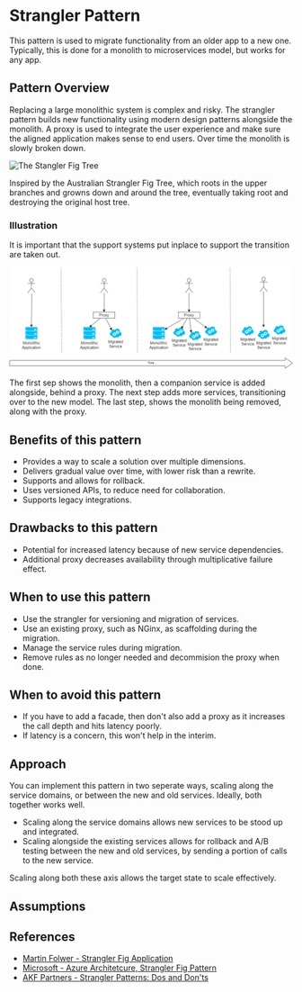 # Strangler Pattern

This pattern is used to migrate functionality from an older app to a new one. Typically, this is done for a monolith to microservices model, but works for any app.

## Pattern Overview

Replacing a large monolithic system is complex and risky. The strangler pattern builds new functionality using modern design patterns alongside the monolith. A proxy is used to integrate the user experience and make sure the aligned application makes sense to end users. Over time the monolith is slowly broken down.

![The Stangler Fig Tree](https://th.bing.com/th/id/OIP.xkG2oQy-yOaQWbW6QlEwKgHaLH?pid=ImgDet&rs=1)

Inspired by the Australian Strangler Fig Tree, which roots in the upper branches and growns down and around the tree, eventually taking root and destroying the original host tree.

### Illustration

It is important that the support systems put inplace to support the transition are taken out.

![Strangler Pattern, evolution over time](./images/strangler-pattern-example.png)

The first sep shows the monolith, then a companion service is added alongside, behind a proxy. The next step adds more services, transitioning over to the new model. The last step, shows the monolith being removed, along with the proxy.

## Benefits of this pattern

* Provides a way to scale a solution over multiple dimensions.
* Delivers gradual value over time, with lower risk than a rewrite.
* Supports and allows for rollback.
* Uses versioned APIs, to reduce need for collaboration.
* Supports legacy integrations.

## Drawbacks to this pattern

* Potential for increased latency because of new service dependencies.
* Additional proxy decreases availability through multiplicative failure effect.

## When to use this pattern

* Use the strangler for versioning and migration of services.
* Use an existing proxy, such as NGinx, as scaffolding during the migration.
* Manage the service rules during migration.
* Remove rules as no longer needed and decommision the proxy when done.

## When to avoid this pattern

* If you have to add a facade, then don't also add a proxy as it increases the call depth and hits latency poorly.
* If latency is a concern, this won't help in the interim.

## Approach

You can implement this pattern in two seperate ways, scaling along the service domains, or between the new and old services. Ideally, both together works well.

* Scaling along the service domains allows new services to be stood up and integrated.
* Scaling alongside the existing services allows for rollback and A/B testing between the new and old services, by sending a portion of calls to the new service.

Scaling along both these axis allows the target state to scale effectively.

## Assumptions

## References

* [Martin Folwer - Strangler Fig Application](https://martinfowler.com/bliki/StranglerFigApplication.html)
* [Microsoft - Azure Architetcure, Strangler Fig Pattern](https://learn.microsoft.com/en-us/azure/architecture/patterns/strangler-fig)
* [AKF Partners - Strangler Patterns: Dos and Don'ts](https://akfpartners.com/growth-blog/strangler-pattern-dos-and-donts)
